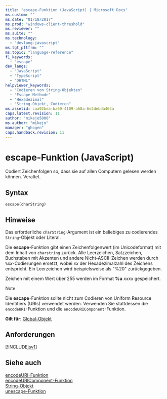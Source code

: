 ```yaml
---
title: "escape-Funktion (JavaScript) | Microsoft Docs"
ms.custom: ""
ms.date: "01/18/2017"
ms.prod: "windows-client-threshold"
ms.reviewer: ""
ms.suite: ""
ms.technology: 
  - "devlang-javascript"
ms.tgt_pltfrm: ""
ms.topic: "language-reference"
f1_keywords: 
  - "escape"
dev_langs: 
  - "JavaScript"
  - "TypeScript"
  - "DHTML"
helpviewer_keywords: 
  - "Codieren von String-Objekten"
  - "Escape-Methode"
  - "Hexadezimal"
  - "String-Objekt, Codieren"
ms.assetid: caa92bea-ba69-4109-a68a-6e2debda463a
caps.latest.revision: 11
author: "mikejo5000"
ms.author: "mikejo"
manager: "ghogen"
caps.handback.revision: 11
---
```

# escape-Funktion (JavaScript)
Codiert Zeichenfolgen so, dass sie auf allen Computern gelesen werden können.  Veraltet.  
  
## Syntax  
  
```  
escape(charString)   
```  
  
## Hinweise  
 Das erforderliche `charString`\-Argument ist ein beliebiges zu codierendes `String`\-Objekt oder Literal.  
  
 Die **escape**\-Funktion gibt einen Zeichenfolgenwert \(im Unicodeformat\) mit dem Inhalt von `charstring` zurück.  Alle Leerzeichen, Satzzeichen, Buchstaben mit Akzenten und andere Nicht\-ASCII\-Zeichen werden durch `%`*xx*\-Codierungen ersetzt, wobei *xx* der Hexadezimalzahl des Zeichens entspricht.  Ein Leerzeichen wird beispielsweise als "%20" zurückgegeben.  
  
 Zeichen mit einem Wert über 255 werden im Format **%u** *xxxx* gespeichert.  
  
> [!NOTE]
>  Die **escape**\-Funktion sollte nicht zum Codieren von Uniform Resource Identifiers \(URIs\) verwendet werden.  Verwenden Sie stattdessen die `encodeURI`\-Funktion und die `encodeURIComponent`\-Funktion.  
  
 **Gilt für**: [Global\-Objekt](../../javascript/reference/global-object-javascript.md)  
  
## Anforderungen  
 [!INCLUDE[jsv1](../../includes/jsv1-md.md)]  
  
## Siehe auch  
 [encodeURI\-Funktion](../../javascript/reference/encodeuri-function-javascript.md)   
 [encodeURIComponent\-Funktion](../../javascript/reference/encodeuricomponent-function-javascript.md)   
 [String\-Objekt](../../javascript/reference/string-object-javascript.md)   
 [unescape\-Funktion](../../javascript/reference/unescape-function-javascript.md)